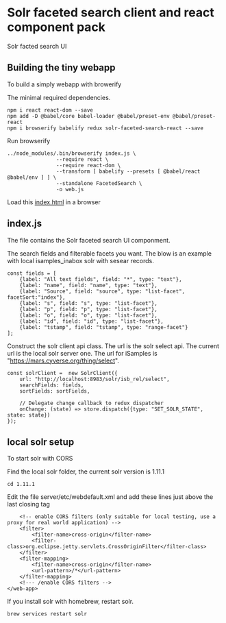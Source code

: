 # Solr faceted search client and react component pack
Solr facted search UI

## Building the tiny webapp

To build a simply webapp with browerify

The minimal required dependencies.
```
npm i react react-dom --save
npm add -D @babel/core babel-loader @babel/preset-env @babel/preset-react
npm i browserify babelify redux solr-faceted-search-react --save 
```

Run browserify
```
../node_modules/.bin/browserify index.js \
                --require react \
                --require react-dom \
                --transform [ babelify --presets [ @babel/react @babel/env ] ] \
                --standalone FacetedSearch \
                -o web.js
```

Load this [index.html](index.html) in a browser

## index.js
The file contains the Solr faceted search UI componment.

The search fields and filterable facets you want. The blow is an example with local isamples_inabox solr with sesear records.
```
const fields = [
    {label: "All text fields", field: "*", type: "text"},
    {label: "name", field: "name", type: "text"},
    {label: "Source", field: "source", type: "list-facet", facetSort:"index"},
    {label: "s", field: "s", type: "list-facet"},
    {label: "p", field: "p", type: "list-facet"},
    {label: "o", field: "o", type: "list-facet"},
    {label: "id", field: "id", type: "list-facet"},
    {label: "tstamp", field: "tstamp", type: "range-facet"}
];
```

Construct the solr client api class.
The url is the solr select api. The current url is the local solr server one.
The url for iSamples is "https://mars.cyverse.org/thing/select". 
```
const solrClient = 	new SolrClient({
	url: "http://localhost:8983/solr/isb_rel/select",
	searchFields: fields,
	sortFields: sortFields,

	// Delegate change callback to redux dispatcher
	onChange: (state) => store.dispatch({type: "SET_SOLR_STATE", state: state})
});
```

## local solr setup
To start solr with CORS

Find the local solr folder, the current solr version is 1.11.1
```
cd 1.11.1
```

Edit the file server/etc/webdefault.xml and add these lines just above the last closing tag
```
	<!-- enable CORS filters (only suitable for local testing, use a proxy for real world application) -->
	<filter>
		<filter-name>cross-origin</filter-name>
		<filter-class>org.eclipse.jetty.servlets.CrossOriginFilter</filter-class>
	</filter>
	<filter-mapping>
		<filter-name>cross-origin</filter-name>
		<url-pattern>/*</url-pattern>
	</filter-mapping>
	<!--- /enable CORS filters -->
</web-app>
```

If you install solr with homebrew, restart solr.
```
brew services restart solr
```
